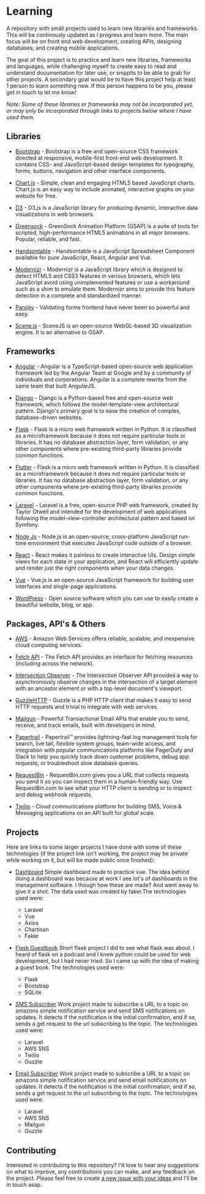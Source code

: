 # Learning

A repository with small projects used to learn new libraries and frameworks. This will be continously updated as I progress and learn more. The main focus will be on front end web development, creating APIs, designing databases, and creating mobile applications.

The goal of this project is to practice and learn new libraries, frameworks and languages, while challenging myself to create easy to read and understand documentation for later use, or snippits to be able to grab for other projects. A secondary goal would be to have this project help at least 1 person to learn something new. If this person happens to be you, please get in touch to let me know!

*Note:
Some of these libraries or frameworks may not be incorporated yet, or may only be incorporated through links to projects below where I have used them.*

## Libraries

* [Bootstrap](https://getbootstrap.com/) - Bootstrap is a free and open-source CSS framework directed at responsive, mobile-first front-end web development. It contains CSS- and JavaScript-based design templates for typography, forms, buttons, navigation and other interface components. 

* [Chart.js](https://www.chartjs.org/) - Simple, clean and engaging HTML5 based JavaScript charts. Chart.js is an easy way to include animated, interactive graphs on your website for free.

* [D3](https://d3js.org/) - D3.js is a JavaScript library for producing dynamic, interactive data visualizations in web browsers.

* [Greensock](https://greensock.com/) - GreenSock Animation Platform (GSAP) is a suite of tools for scripted, high-performance HTML5 animations in all major browsers. Popular, reliable, and fast.

* [Handsontable](https://handsontable.com/) - Handsontable is a JavaScript Spreadsheet Component available for pure JavaScript, React, Angular and Vue. 

* [Modernizr](https://modernizr.com/) - Modernizr is a JavaScript library which is designed to detect HTML5 and CSS3 features in various browsers, which lets JavaScript avoid using unimplemented features or use a workaround such as a shim to emulate them. Modernizr aims to provide this feature detection in a complete and standardized manner.

* [Parsley](https://parsleyjs.org/) - Validating forms frontend have never been so powerful and easy.

* [Scene.js](http://daybrush.com/scenejs/) - SceneJS is an open-source WebGL-based 3D visualization engine. It is an alternative to GSAP.

## Frameworks

* [Angular](https://angular.io/) - Angular is a TypeScript-based open-source web application framework led by the Angular Team at Google and by a community of individuals and corporations. Angular is a complete rewrite from the same team that built AngularJS.

* [Django](https://www.djangoproject.com/) - Django is a Python-based free and open-source web framework, which follows the model-template-view architectural pattern. Django's primary goal is to ease the creation of complex, database-driven websites.

* [Flask](https://palletsprojects.com/p/flask/) - Flask is a micro web framework written in Python. It is classified as a microframework because it does not require particular tools or libraries. It has no database abstraction layer, form validation, or any other components where pre-existing third-party libraries provide common functions. 

* [Flutter](https://flutter.dev/) - Flask is a micro web framework written in Python. It is classified as a microframework because it does not require particular tools or libraries. It has no database abstraction layer, form validation, or any other components where pre-existing third-party libraries provide common functions. 

* [Laravel](https://laravel.com/) - Laravel is a free, open-source PHP web framework, created by Taylor Otwell and intended for the development of web applications following the model–view–controller architectural pattern and based on Symfony.

* [Node Js](https://nodejs.org) - Node.js is an open-source, cross-platform JavaScript run-time environment that executes JavaScript code outside of a browser.

* [React](https://reactjs.org/) - React makes it painless to create interactive UIs. Design simple views for each state in your application, and React will efficiently update and render just the right components when your data changes.

* [Vue](https://vuejs.org/) - Vue.js is an open-source JavaScript framework for building user interfaces and single-page applications.

* [WordPress](https://wordpress.org/) - Open source software which you can use to easily create a beautiful website, blog, or app.

## Packages, API's & Others

* [AWS](https://www.aws.amazon.com/) - Amazon Web Services offers reliable, scalable, and inexpensive cloud computing services.

* [Fetch API](https://developer.mozilla.org/en-US/docs/Web/API/Fetch_API) - The Fetch API provides an interface for fetching resources (including across the network).

* [Intersection Observer](https://developer.mozilla.org/en-US/docs/Web/API/Intersection_Observer_API) - The Intersection Observer API provides a way to asynchronously observe changes in the intersection of a target element with an ancestor element or with a top-level document's viewport.

* [GuzzleHTTP](https://github.com/guzzle/guzzle) - Guzzle is a PHP HTTP client that makes it easy to send HTTP requests and trivial to integrate with web services. 

* [Mailgun](https://www.mailgun.com/) - Powerful Transactional Email APIs that enable you to send, receive, and track emails, built with developers in mind.

* [Papertrail](https://papertrailapp.com) - Papertrail™ provides lightning-fast log management tools for search, live tail, flexible system groups, team-wide access, and integration with popular communications platforms like PagerDuty and Slack to help you quickly track down customer problems, debug app requests, or troubleshoot slow database queries.

* [RequestBin](https://requestbin.com/) - RequestBin.com gives you a URL that collects requests you send it so you can inspect them in a human-friendly way. Use RequestBin.com to see what your HTTP client is sending or to inspect and debug webhook requests.

* [Twilio](https://twilio.com/) - Cloud communications platform for building SMS, Voice & Messaging applications on an API built for global scale. 

## Projects

Here are links to some larger projects I have done with some of these technologies (if the project link isn't working, the project may be private while working on it, but will be made public once finished):

* [Dashboard](https://github.com/CMHayden/Laravel-Dashboard)
Simple dashboard made to practice vue. The idea behind doing a dashboard was because at work I see lot's of dashboards in the management software. I though how these are made? And went away to give it a shot. The data used was created by faker.The technologies used were:
    * Laravel
    * Vue
    * Axios
    * Chartisan
    * Faker

* [Flask Guestbook](https://github.com/CMHayden/flask-guestbook)
Short flask project I did to see what flask was about. I heard of flask on a podcast and I knew python could be used for web development, but I had never tried. So I came up with the idea of making a guest book. The technologies used were:
    * Flask
    * Bootstrap
    * SQLite

* [SMS Subscriber](https://github.com/CMHayden/management.products.api.subscriber.sms)
Work project made to subscribe a URL to a topic on amazons simple notification service and send SMS notifications on updates. It detects if the notification is the initial confirmation, and if so, sends a get request to the url subscribing to the topic. The technologies used were:
    * Laravel
    * AWS SNS
    * Twilio
    * Guzzle

* [Email Subscriber](https://github.com/CMHayden/management.products.api.subscriber.email)
Work project made to subscribe a URL to a topic on amazons simple notification service and send email notifications on updates. It detects if the notification is the initial confirmation, and if so, sends a get request to the url subscribing to the topic. The technologies used were:
    * Laravel
    * AWS SNS
    * Mailgun
    * Guzzle

## Contributing

Interested in contributing to this repository? I'd love to hear any suggestions on what to improve, any contributions you can make, and any feedback on the project. Please feel free to create [a new issue with your ideas](https://github.com/CMHayden/learning/issues/new) and I'll be in touch asap.
